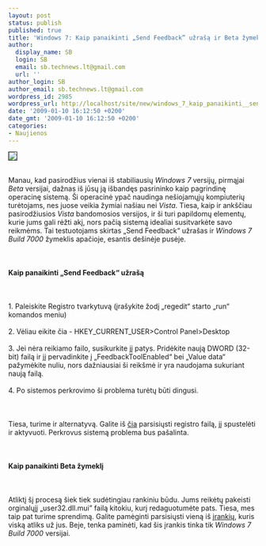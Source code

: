 ```yaml
---
layout: post
status: publish
published: true
title: 'Windows 7: Kaip panaikinti „Send Feedback” užrašą ir Beta žymeklį'
author:
  display_name: SB
  login: SB
  email: sb.technews.lt@gmail.com
  url: ''
author_login: SB
author_email: sb.technews.lt@gmail.com
wordpress_id: 2985
wordpress_url: http://localhost/site/new/windows_7_kaip_panaikinti__send_feedback__uzrasa_ir_beta_zymekli/
date: '2009-01-10 16:12:50 +0200'
date_gmt: '2009-01-10 16:12:50 +0200'
categories:
- Naujienos
---
```

<div class="imgright"><img src="http://www.techspot.com/blog/wp-content/uploads/2009/01/sendfeedback.jpg" border="1"></div>
<p><br>Manau, kad pasirodžius vienai iš stabiliausių <i>Windows 7</i> versijų, pirmąjai <i>Beta</i> versijai, dažnas iš jūsų ją išbandęs pasrininko kaip pagrindinę operacinę sistemą. Ši operacinė ypač naudinga nešiojamųjų kompiuterių turėtojams, nes juose veikia žymiai našiau nei <i>Vista</i>. Tiesa, kaip ir ankščiau pasirodžiusios <i>Vista</i> bandomosios versijos, ir ši turi papildomų elementų, kurie jums gali rėžti akį, nors pačią sistemą idealiai susitvarkėte savo reikmėms. Tai testuotojams skirtas „Send Feedback“ užrašas ir <i>Windows 7 Build 7000</i> žymeklis apačioje, esantis dešinėje pusėje.<br />
<br><br />
<br><b>Kaip panaikinti „Send Feedback“ užrašą</b><br />
<br><br />
<br>1. Paleiskite Registro tvarkytuvą (įrašykite žodį „regedit“ starto „run“ komandos meniu)<br />
<br>2. Vėliau eikite čia - HKEY_CURRENT_USER&gt;Control Panel&gt;Desktop<br />
<br>3. Jei nėra reikiamo failo, susikurkite jį patys. Pridėkite naują DWORD (32-bit) failą ir jį pervadinkite į „FeedbackToolEnabled“ bei „Value data“ pažymėkite nuliu, nors dažniausiai ši reikšmė ir yra naudojama sukuriant naują failą.<br />
<br>4. Po sistemos perkrovimo ši problema turėtų būti dingusi.<br />
<br><br />
<br>Tiesa, turime ir alternatyvą. Galite iš <a class="ns" href="http://www.techspot.com/files/2009/FeedbackToolEnabled.reg">čia</a> parsisiųsti registro failą, jį spustelėti ir aktyvuoti. Perkrovus sistemą problema bus pašalinta.<br />
<br><br />
<br><b>Kaip panaikinti Beta žymeklį</b><br />
<br><br />
<br>Atliktį šį procesą šiek tiek sudėtingiau rankiniu būdu. Jums reikėtų pakeisti orginalųjį „user32.dll.mui” failą kitokiu, kurį redaguotumėte pats. Tiesa, mes taip pat turime sprendimą. Galite pamėginti parsisiųsti vieną iš <a class="ns" href="http://www.techspot.com/files/2009/Remove7Watermark.exe">įrankių</a>, kuris viską atliks už jus. Beje, tenka paminėti, kad šis įrankis tinka tik <i>Windows 7 Build 7000</i> versijai.<br />
<br><br />
<br><br />
<br></p>

